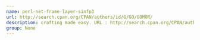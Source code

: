 ```yaml
---
name: perl-net-frame-layer-sinfp3
url: http://search.cpan.org/CPAN/authors/id/G/GO/GOMOR/
description: crafting made easy. URL : http://search.cpan.org/CPAN/authors/id/G/GO/GOMOR/ Groups : None
group: None
---
```

